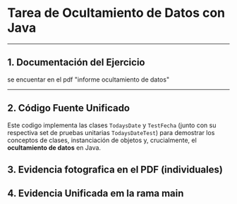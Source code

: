 # Tarea de Ocultamiento de Datos con Java 

---

## 1. Documentación del Ejercicio
 se encuentar en el pdf "informe ocultamiento de datos"

---

## 2. Código Fuente Unificado

Este codigo implementa las clases `TodaysDate` y `TestFecha` (junto con su respectiva set de pruebas unitarias `TodaysDateTest`) para demostrar los conceptos de clases, instanciación de objetos y, crucialmente, el **ocultamiento de datos** en Java.

## 3. Evidencia fotografica en el PDF (individuales)

## 4. Evidencia Unificada em la rama main

